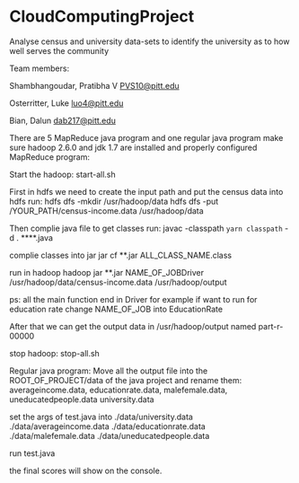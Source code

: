 # CloudComputingProject
Analyse census and university data-sets to identify the university as to how well serves the community

Team members: 

Shambhangoudar, Pratibha V     PVS10@pitt.edu 

Osterritter, Luke              luo4@pitt.edu 

Bian, Dalun                    dab217@pitt.edu 


There are 5 MapReduce java program and one regular java program
make sure hadoop 2.6.0 and jdk 1.7 are installed and properly configured
MapReduce program:

Start the hadoop:
start-all.sh

First in hdfs we need to create the input path and put the census data into hdfs
run:
hdfs dfs -mkdir /usr/hadoop/data
hdfs dfs -put /YOUR_PATH/census-income.data /usr/hadoop/data

Then complie java file to get classes
run:
javac -classpath `yarn classpath` -d . ****.java 

complie classes into jar
jar cf **.jar ALL_CLASS_NAME.class

run in hadoop
hadoop jar **.jar  NAME_OF_JOBDriver /usr/hadoop/data/census-income.data /usr/hadoop/output

ps: all the main function end in Driver for example if want to run for education rate change NAME_OF_JOB into EducationRate

After that we can get the output data in /usr/hadoop/output named part-r-00000

stop hadoop:
stop-all.sh

Regular java program:
Move all the output file into the ROOT_OF_PROJECT/data of the java project
and rename them:
averageincome.data, educationrate.data, malefemale.data, uneducatedpeople.data university.data

set the args of test.java into ./data/university.data ./data/averageincome.data ./data/educationrate.data ./data/malefemale.data ./data/uneducatedpeople.data

run test.java

the final scores will show on the console.



